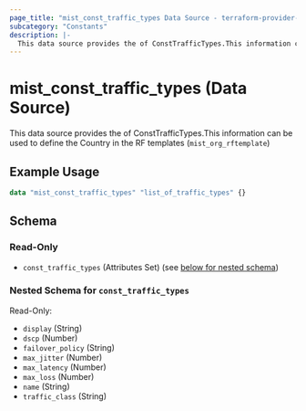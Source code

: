 ```yaml
---
page_title: "mist_const_traffic_types Data Source - terraform-provider-mist"
subcategory: "Constants"
description: |-
  This data source provides the of ConstTrafficTypes.This information can be used to define the Country in the RF templates (mist_org_rftemplate)
---
```


# mist_const_traffic_types (Data Source)

This data source provides the of ConstTrafficTypes.This information can be used to define the Country in the RF templates (`mist_org_rftemplate`)


## Example Usage

```terraform
data "mist_const_traffic_types" "list_of_traffic_types" {}
```

<!-- schema generated by tfplugindocs -->
## Schema

### Read-Only

- `const_traffic_types` (Attributes Set) (see [below for nested schema](#nestedatt--const_traffic_types))

<a id="nestedatt--const_traffic_types"></a>
### Nested Schema for `const_traffic_types`

Read-Only:

- `display` (String)
- `dscp` (Number)
- `failover_policy` (String)
- `max_jitter` (Number)
- `max_latency` (Number)
- `max_loss` (Number)
- `name` (String)
- `traffic_class` (String)